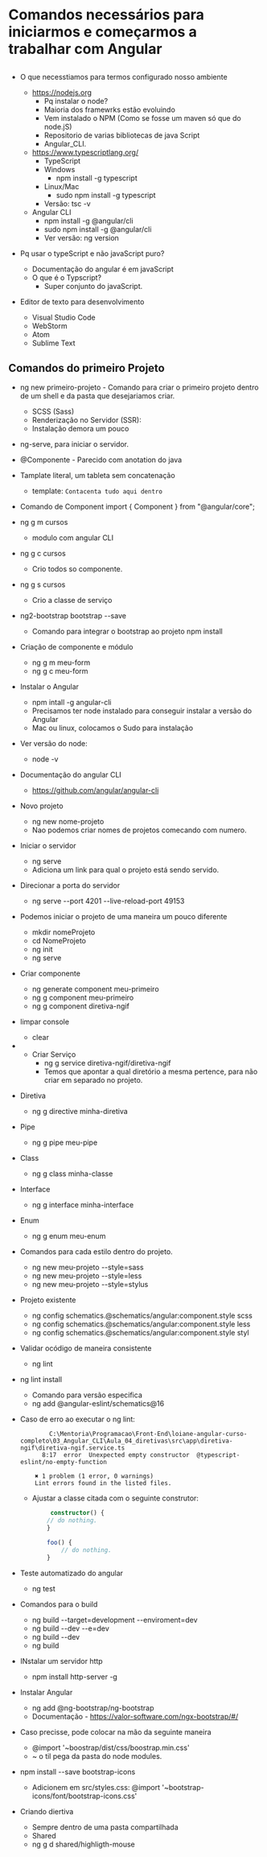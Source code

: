 # Comandos necessários para iniciarmos e começarmos a trabalhar com Angular

##
- O que necesstiamos para termos configurado nosso ambiente
	- https://nodejs.org
		- Pq instalar o node?
		- Maioria dos framewrks estão evoluindo
		- Vem instalado o NPM (Como se fosse um maven só que do node.jS)
		- Repositorio de varias bibliotecas de java Script
		- Angular_CLI.
	- https://www.typescriptlang.org/
		- TypeScript
		- Windows
			- npm install -g typescript 
		- Linux/Mac
			- sudo npm install -g typescript 
		- Versão: tsc -v
	- Angular CLI
		- npm install -g @angular/cli
		- sudo npm install -g @angular/cli
		- Ver versão: ng version

- Pq usar o typeScript e não javaScript puro?
	- Documentação do angular é em javaScript
	- O que é o Typscript?
		- Super conjunto do javaScript.

- Editor de texto para desenvolvimento
	- Visual Studio Code
	- WebStorm
	- Atom
	- Sublime Text

## Comandos do primeiro Projeto

- ng new primeiro-projeto - Comando para criar o primeiro projeto dentro de um shell e da pasta que desejariamos criar.
	- SCSS (Sass)
	- Renderização no Servidor (SSR):
	- Instalação demora um pouco
- ng-serve, para iniciar o servidor.
- @Componente - Parecido com anotation do java
- Tamplate literal, um tableta sem concatenação
	- template: `
	Contacenta tudo aqui dentro
	 `
- Comando de Component import { Component } from "@angular/core";
- ng g m cursos
	- modulo com angular CLI
- ng g c cursos 
	- Crio todos so componente.
- ng g s cursos
	- Crio a classe de serviço 
- ng2-bootstrap bootstrap --save
	- Comando para integrar o bootstrap ao projeto npm install 
- Criação de componente e módulo
	- ng g m meu-form
	- ng g c meu-form
- Instalar o Angular
	- npm intall -g angular-cli
	- Precisamos ter node instalado para conseguir instalar a versão do Angular
	- Mac ou linux, colocamos o Sudo para instalação
- Ver versão do node:
	- node -v 
- Documentação do angular CLI
	- https://github.com/angular/angular-cli
- Novo projeto
	- ng new nome-projeto
	- Nao podemos criar nomes de projetos comecando com numero.
- Iniciar o servidor
	- ng serve 
	- Adiciona um link para qual o projeto está sendo servido.
- Direcionar a porta do servidor
	- ng serve --port 4201 --live-reload-port 49153
- Podemos iniciar o projeto de uma maneira um pouco diferente
	- mkdir nomeProjeto
	- cd NomeProjeto
	- ng init
	- ng serve
- Criar componente
	- ng generate component meu-primeiro
	- ng g component meu-primeiro
	- ng g component diretiva-ngif
- limpar console
	- clear
- - Criar Serviço
	- ng g service diretiva-ngif/diretiva-ngif
	- Temos que apontar a qual diretório a mesma pertence, para não criar em separado no projeto.
- Diretiva
	- ng g directive minha-diretiva
- Pipe
	- ng g pipe meu-pipe
- Class 
	- ng g class minha-classe
- Interface
	- ng g interface minha-interface
- Enum
	- ng g enum meu-enum
- Comandos para cada estilo dentro do projeto.
	- ng new meu-projeto --style=sass
	- ng new meu-projeto --style=less
	- ng new meu-projeto --style=stylus
- Projeto existente
	- ng config schematics.@schematics/angular:component.style scss
	- ng config schematics.@schematics/angular:component.style less
	- ng config schematics.@schematics/angular:component.style styl
- Validar ocódigo de maneira consistente
	- ng lint
- ng lint install
	- Comando para versão especifica
	- ng add @angular-eslint/schematics@16
- Caso de erro ao executar o ng lint:
	````console
			C:\Mentoria\Programacao\Front-End\loiane-angular-curso-completo\03_Angular_CLI\Aula_04_diretivas\src\app\diretiva-ngif\diretiva-ngif.service.ts
		  8:17  error  Unexpected empty constructor  @typescript-eslint/no-empty-function

		✖ 1 problem (1 error, 0 warnings)
		Lint errors found in the listed files.
	````
	- Ajustar a classe citada com o seguinte construtor:
		````typescript
			 constructor() {
        	// do nothing.
		    }

		    foo() {
		        // do nothing.
		    }
		````
- Teste automatizado do angular
	- ng test

- Comandos para o build
	- ng build --target=development --enviroment=dev
	- ng build --dev --e=dev
	- ng build --dev
	- ng build
- INstalar um servidor http
	- npm install http-server -g
- Instalar Angular
	- ng add @ng-bootstrap/ng-bootstrap
	- Documentação - https://valor-software.com/ngx-bootstrap/#/
- Caso precisse, pode colocar na mão da seguinte maneira
	- @import '~boostrap/dist/css/boostrap.min.css'
	- ~ o til pega da pasta do node modules.
- npm install --save bootstrap-icons
	- Adicionem em src/styles.css: @import '~bootstrap-icons/font/bootstrap-icons.css'

- Criando diertiva
	- Sempre dentro de uma pasta compartilhada
	- Shared
	- ng g d shared/highligth-mouse
